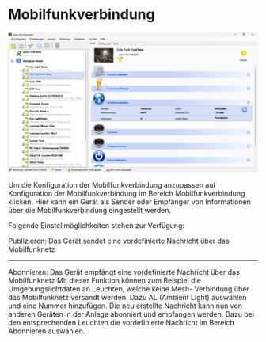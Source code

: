 # Mobilfunkverbindung

![Mobilfunkverbindung](mobilfunkverbindung.png)  

Um die Konfiguration der Mobilfunkverbindung anzupassen auf Konfiguration der Mobilfunkverbindung im Bereich Mobilfunkverbindung klicken. Hier kann ein Gerät als Sender oder Empfänger von Informationen über die Mobilfunkverbindung eingestellt werden.  

Folgende Einstellmöglichkeiten stehen zur Verfügung:  

Publizieren: Das Gerät sendet eine vordefinierte Nachricht über das Mobilfunknetz  

---

Abonnieren: Das Gerät empfängt eine vordefinierte Nachricht über das Mobilfunknetz
Mit dieser Funktion können zum Beispiel die Umgebungslichtdaten an Leuchten, welche keine Mesh- Verbindung über das Mobilfunknetz versandt werden. Dazu AL (Ambient Light) auswählen und eine Nummer hinzufügen. Die neu erstellte Nachricht kann nun von anderen Geräten in der Anlage abonniert und empfangen werden. Dazu bei den entsprechenden Leuchten die vordefinierte Nachricht im Bereich Abonnieren auswählen.
